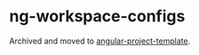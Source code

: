 # ng-workspace-configs

Archived and moved to [angular-project-template](https://github.com/DagonMetric/angular-project-template).
